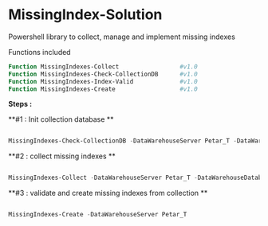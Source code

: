 # MissingIndex-Solution
Powershell library to collect, manage and implement missing indexes

Functions included

```powershell
Function MissingIndexes-Collect                 #v1.0
Function MissingIndexes-Check-CollectionDB      #v1.0
Function MissingIndexes-Index-Valid             #v1.0
Function MissingIndexes-Create                  #v1.0
```
**Steps : <br/>**

**#1 : Init collection database **
```powershell

MissingIndexes-Check-CollectionDB -DataWarehouseServer Petar_T -DataWarehouseDatabase 'SQL_Datawarehouse' -ServerList 'C:\Deploy\Query_Repository\SQLServerList.txt'
```

**#2 : collect missing indexes  **
```powershell

MissingIndexes-Collect -DataWarehouseServer Petar_T -DataWarehouseDatabase
```

**#3 : validate and create missing indexes from collection  **
```powershell

MissingIndexes-Create -DataWarehouseServer Petar_T
```


